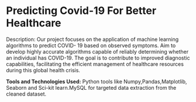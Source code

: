 # Predicting Covid-19 For Better Healthcare

Description: Our project focuses on the application of machine learning algorithms to predict COVID-
19 based on observed symptoms. Aim to develop highly accurate algorithms capable of reliably determining
whether an individual has COVID-19. The goal is to contribute to improved diagnostic capabilities,
facilitating the efficient management of healthcare resources during this global health crisis.

**Tools and Technologies Used:** Python tools like Numpy,Pandas,Matplotlib, Seaborn and Sci-kit
learn.MySQL for targeted data extraction from the cleaned dataset.
 
